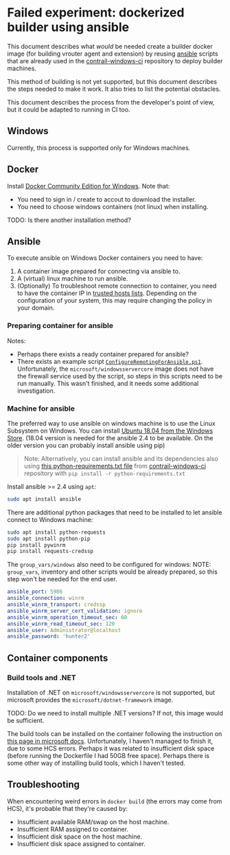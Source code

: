 # Failed experiment: dockerized builder using ansible

This document describes what _would_ be needed create
a builder docker image (for building vrouter agent and extension)
by reusing [ansible] scripts that are already used in
the [contrail-windows-ci] repository to deploy builder machines.

This method of building is not yet supported, but this document
describes the steps needed to make it work. It also tries to
list the potential obstacles.

This document describes the process from the developer's point
of view, but it could be adapted to running in CI too.

[ansible]: https://www.ansible.com/
[contrail-windows-ci]: https://github.com/Juniper/contrail-windows-ci

## Windows

Currently, this process is supported only for Windows machines.

## Docker

Install [Docker Community Edition for Windows][docker-ce]. Note that:

* You need to sign in / create to accout to download the installer.
* You need to choose windows containers (not linux) when installing.

TODO: Is there another installation method?

[docker-ce]: https://store.docker.com/editions/community/docker-ce-desktop-windows

## Ansible

To execute ansible on Windows Docker containers you need to have:

1. A container image prepared for connecting via ansible to.
2. A (virtual) linux machine to run ansible.
3. (Optionally) To troubleshoot remote connection to container,
   you need to have the container IP in [trusted hosts lists][trusted-hosts].
   Depending on the configuration of your system, this may require
   changing the policy in your domain.

[trusted-hosts]: http://winintro.ru/windowspowershell2corehelp.en/html/f23b65e2-c608-485d-95f5-a8c20e00f1fc.htm

### Preparing container for ansible

Notes:

* Perhaps there exists a ready container prepared for ansible?
* There exists an example script [`ConfigureRemotingForAnsible.ps1`][configure-remoting].
  Unfortunately, the `microsoft/windowsservercore` image does not have the firewall
  service used by the script, so steps in this scripts need to be run manually.
  This wasn't finished, and it needs some additional investigation.

[configure-remoting]: https://github.com/ansible/ansible/blob/devel/examples/scripts/ConfigureRemotingForAnsible.ps1 

### Machine for ansible

The preferred way to use ansible on windows machine is to use
the Linux Subsystem on Windows. You can install [Ubuntu 18.04
from the Windows Store][wsl-ubuntu-store]. (18.04 version is
needed for the ansible 2.4 to be available. On the older
version you can probably install ansible using pip)

> Note: Alternatively, you can install ansible and its dependencies also
> using [this python-requirements.txt file][ansible-requirements-txt]
> from [contrail-windows-ci] repository with
> `pip install -r python-requirements.txt`

[ansible-requirements-txt]: https://github.com/Juniper/contrail-windows-ci/blob/development/ansible/python-requirements.txt

Install ansible >= 2.4 using `apt`:

```bash
sudo apt install ansible
```

There are additional python packages that need to be installed
to let ansible connect to Windows machine:

```bash
sudo apt install python-requests
sudo apt install python-pip
pip install pywinrm
pip install requests-credssp
```

The `group_vars/windows` also need to be configured for windows:
NOTE: `group_vars`, inventory and other scripts would be
already prepared, so this step won't be needed for the end user.

```yaml
ansible_port: 5986
ansible_connection: winrm
ansible_winrm_transport: credssp
ansible_winrm_server_cert_validation: ignore
ansible_winrm_operation_timeout_sec: 60
ansible_winrm_read_timeout_sec: 120
ansible_user: Administrator@localhost
ansible_password: 'hunter2'
```

[wsl-ubuntu-store]: https://www.microsoft.com/en-us/p/ubuntu-1804/9n9tngvndl3q

## Container components

### Build tools and .NET

Installation of .NET on `microsoft/windowsservercore` is not supported,
but microsoft provides the `microsoft/dotnet-framework` image.

TODO: Do we need to install multiple .NET versions? If not,
this image would be sufficient.

The build tools can be installed on the container following
the instruction on [this page in microsoft docs][build-tools-container].
Unfortunately, I haven't managed to finish it, due to some
HCS errors. Perhaps it was related to insufficient disk
space (before running the Dockerfile I had 50GB free space).
Perhaps there is some other way of installing build tools,
which I haven't tested.

[build-tools-container]: https://docs.microsoft.com/en-us/visualstudio/install/build-tools-container


## Troubleshooting

When encountering weird errors in `docker build`
(the errors may come from HCS), it's probable that they're caused by:

* Insufficient available RAM/swap on the host machine.
* Insufficient RAM assigned to container.
* Insufficient disk space on the host machine.
* Insufficient disk space assigned to container.
